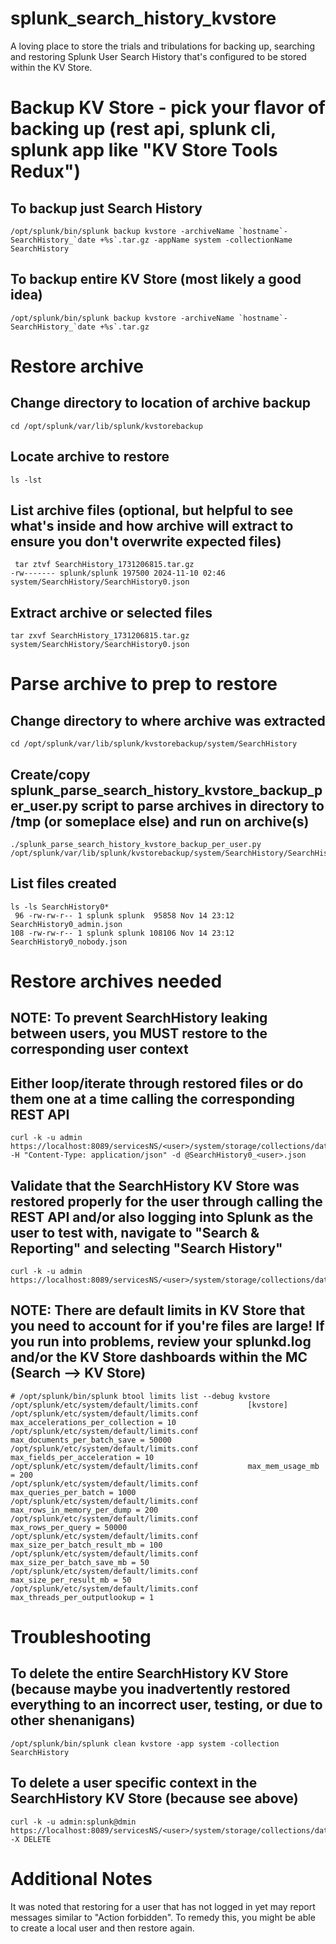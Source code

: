# splunk_search_history_kvstore
A loving place to store the trials and tribulations for backing up, searching and restoring Splunk User Search History that's configured to be stored within the KV Store.


# Backup KV Store - pick your flavor of backing up (rest api, splunk cli, splunk app like "KV Store Tools Redux")
## To backup just Search History
```
/opt/splunk/bin/splunk backup kvstore -archiveName `hostname`-SearchHistory_`date +%s`.tar.gz -appName system -collectionName SearchHistory
```

## To backup entire KV Store (most likely a good idea)
```
/opt/splunk/bin/splunk backup kvstore -archiveName `hostname`-SearchHistory_`date +%s`.tar.gz
```


# Restore archive
## Change directory to location of archive backup
```
cd /opt/splunk/var/lib/splunk/kvstorebackup
```
## Locate archive to restore
```
ls -lst
```
## List archive files (optional, but helpful to see what's inside and how archive will extract to ensure you don't overwrite expected files)
```
 tar ztvf SearchHistory_1731206815.tar.gz
-rw------- splunk/splunk 197500 2024-11-10 02:46 system/SearchHistory/SearchHistory0.json
```
## Extract archive or selected files
```
tar zxvf SearchHistory_1731206815.tar.gz
system/SearchHistory/SearchHistory0.json
```


# Parse archive to prep to restore
## Change directory to where archive was extracted
```
cd /opt/splunk/var/lib/splunk/kvstorebackup/system/SearchHistory
```
## Create/copy splunk_parse_search_history_kvstore_backup_per_user.py script to parse archives in directory to /tmp (or someplace else) and run on archive(s)
```
./splunk_parse_search_history_kvstore_backup_per_user.py /opt/splunk/var/lib/splunk/kvstorebackup/system/SearchHistory/SearchHistory0.json
```
## List files created
```
ls -ls SearchHistory0*
 96 -rw-rw-r-- 1 splunk splunk  95858 Nov 14 23:12 SearchHistory0_admin.json
108 -rw-rw-r-- 1 splunk splunk 108106 Nov 14 23:12 SearchHistory0_nobody.json
```


# Restore archives needed
## NOTE:  To prevent SearchHistory leaking between users, you MUST restore to the corresponding user context
## Either loop/iterate through restored files or do them one at a time calling the corresponding REST API
```
curl -k -u admin https://localhost:8089/servicesNS/<user>/system/storage/collections/data/SearchHistory/batch_save -H "Content-Type: application/json" -d @SearchHistory0_<user>.json
```


## Validate that the SearchHistory KV Store was restored properly for the user through calling the REST API and/or also logging into Splunk as the user to test with, navigate to "Search & Reporting" and selecting "Search History"
```
curl -k -u admin https://localhost:8089/servicesNS/<user>/system/storage/collections/data/SearchHistory
```



## NOTE: There are default limits in KV Store that you need to account for if you're files are large!   If you run into problems, review your splunkd.log and/or the KV Store dashboards within the MC (Search --> KV Store)
```
# /opt/splunk/bin/splunk btool limits list --debug kvstore
/opt/splunk/etc/system/default/limits.conf           [kvstore]
/opt/splunk/etc/system/default/limits.conf           max_accelerations_per_collection = 10
/opt/splunk/etc/system/default/limits.conf           max_documents_per_batch_save = 50000
/opt/splunk/etc/system/default/limits.conf           max_fields_per_acceleration = 10
/opt/splunk/etc/system/default/limits.conf           max_mem_usage_mb = 200
/opt/splunk/etc/system/default/limits.conf           max_queries_per_batch = 1000
/opt/splunk/etc/system/default/limits.conf           max_rows_in_memory_per_dump = 200
/opt/splunk/etc/system/default/limits.conf           max_rows_per_query = 50000
/opt/splunk/etc/system/default/limits.conf           max_size_per_batch_result_mb = 100
/opt/splunk/etc/system/default/limits.conf           max_size_per_batch_save_mb = 50
/opt/splunk/etc/system/default/limits.conf           max_size_per_result_mb = 50
/opt/splunk/etc/system/default/limits.conf           max_threads_per_outputlookup = 1
```


# Troubleshooting
## To delete the entire SearchHistory KV Store (because maybe you inadvertently restored everything to an incorrect user, testing, or due to other shenanigans)
```
/opt/splunk/bin/splunk clean kvstore -app system -collection SearchHistory
```

## To delete a user specific context in the SearchHistory KV Store (because see above)
```
curl -k -u admin:splunk@dmin https://localhost:8089/servicesNS/<user>/system/storage/collections/data/SearchHistory -X DELETE
```
# Additional Notes
It was noted that restoring for a user that has not logged in yet may report messages similar to "Action forbidden".  To remedy this, you might be able to create a local user and then restore again.  

